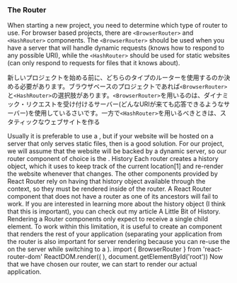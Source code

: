 ### The Router

When starting a new project, you need to determine which type of router to use. For browser based projects, there are `<BrowserRouter>` and `<HashRouter>` components. The `<BrowserRouter>` should be used when you have a server that will handle dynamic requests (knows how to respond to any possible URI), while the `<HashRouter>` should be used for static websites (can only respond to requests for files that it knows about).

新しいプロジェクトを始める前に、どちらのタイプのルーターを使用するのか決める必要があります。ブラウザベースのプロジェクトであれば`<BrowserRouter>`と`<HashRouter>`の選択肢があります。`<BrowserRouter>`を用いるのは、ダイナミック・リクエストを受け付けるサーバー(どんなURIが来ても応答できるようなサーバー)を使用しているさいです。一方で`<HashRouter>`を用いるべきときは、スタティックなウェブサイトを作る


Usually it is preferable to use a <BrowserRouter>, but if your website will be hosted on a server that only serves static files, then <HashRouter> is a good solution.
For our project, we will assume that the website will be backed by a dynamic server, so our router component of choice is the <BrowserRouter>.
History
Each router creates a history object, which it uses to keep track of the current location[1] and re-render the website whenever that changes. The other components provided by React Router rely on having that history object available through the context, so they must be rendered inside of the router. A React Router component that does not have a router as one of its ancestors will fail to work. If you are interested in learning more about the history object (I think that this is important), you can check out my article A Little Bit of History.
Rendering a <Router>
Router components only expect to receive a single child element. To work within this limitation, it is useful to create an <App> component that renders the rest of your application (separating your application from the router is also important for server rendering because you can re-use the <App> on the server while switching to a <MemoryRouter>).
import { BrowserRouter } from 'react-router-dom'
ReactDOM.render((
  <BrowserRouter>
    <App />
  </BrowserRouter>
), document.getElementById('root'))
Now that we have chosen our router, we can start to render our actual application.
